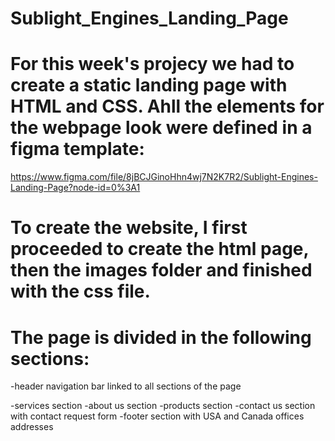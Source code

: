 # Sublight_Engines_Landing_Page

# For this week's projecy we had to create a static landing page with HTML and CSS. Ahll the elements for the webpage look were defined in a figma template: 

https://www.figma.com/file/8jBCJGinoHhn4wj7N2K7R2/Sublight-Engines-Landing-Page?node-id=0%3A1

# To create the website, I first proceeded to create the html page, then the images folder and finished with the css file. 

# The page is divided in the following sections:

-header
	navigation bar linked to all sections of the page

-services section
-about us section
-products section
-contact us section with contact request form
-footer section with USA and Canada offices addresses
